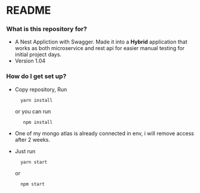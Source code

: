 # README #

### What is this repository for? ###

* A Nest Appliction with Swagger. Made it into a **Hybrid** application that works as both microservice and rest api for easier manual testing for initial project days.
* Version 1.04

### How do I get set up? ###

* Copy repository, Run

		yarn install 

	or you can run

		 npm install

* One of my mongo atlas is already connected in env, i will remove access after 2 weeks.
* Just run

		yarn start
	or

		npm start
